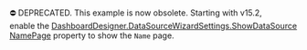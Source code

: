 ⛔ DEPRECATED. This example is now obsolete. Starting with v15.2, enable the [DashboardDesigner.DataSourceWizardSettings.ShowDataSourceNamePage](https://docs.devexpress.com/Dashboard/DevExpress.DashboardWin.DashboardDataSourceWizardSettings.ShowDataSourceNamePage) property to show the `Name` page.

